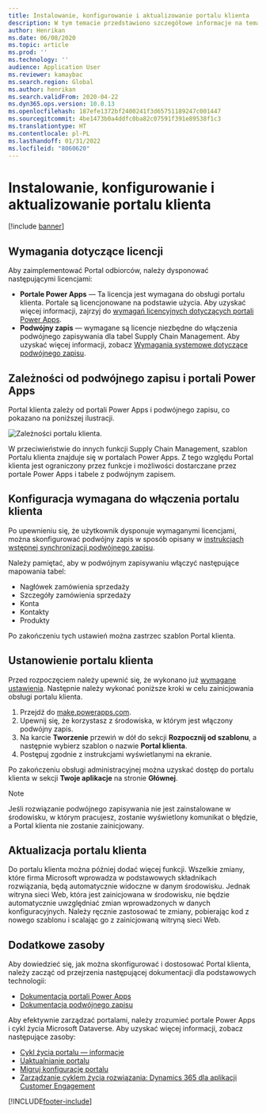 ```yaml
---
title: Instalowanie, konfigurowanie i aktualizowanie portalu klienta
description: W tym temacie przedstawiono szczegółowe informacje na temat licencjonowania i instrukcje konfiguracji dla portalu klienta.
author: Henrikan
ms.date: 06/08/2020
ms.topic: article
ms.prod: ''
ms.technology: ''
audience: Application User
ms.reviewer: kamaybac
ms.search.region: Global
ms.author: henrikan
ms.search.validFrom: 2020-04-22
ms.dyn365.ops.version: 10.0.13
ms.openlocfilehash: 187efe1372bf2400241f3d65751189247c001447
ms.sourcegitcommit: 4be1473b0a4ddfc0ba82c07591f391e89538f1c3
ms.translationtype: HT
ms.contentlocale: pl-PL
ms.lasthandoff: 01/31/2022
ms.locfileid: "8060620"
---
```

# <a name="install-set-up-and-update-the-customer-portal"></a>Instalowanie, konfigurowanie i aktualizowanie portalu klienta

[!include [banner](../includes/banner.md)]


## <a name="licensing-requirements"></a>Wymagania dotyczące licencji

Aby zaimplementować Portal odbiorców, należy dysponować następującymi licencjami:

- **Portale Power Apps** — Ta licencja jest wymagana do obsługi portalu klienta. Portale są licencjonowane na podstawie użycia. Aby uzyskać więcej informacji, zajrzyj do [wymagań licencyjnych dotyczących portali Power Apps](/power-platform/admin/powerapps-flow-licensing-faq#portals).
- **Podwójny zapis** — wymagane są licencje niezbędne do włączenia podwójnego zapisywania dla tabel Supply Chain Management. Aby uzyskać więcej informacji, zobacz [Wymagania systemowe dotyczące podwójnego zapisu](../../fin-ops-core/dev-itpro/data-entities/dual-write/dual-write-system-req.md).

## <a name="dependencies-on-dual-write-and-power-apps-portals"></a>Zależności od podwójnego zapisu i portali Power Apps

Portal klienta zależy od portali Power Apps i podwójnego zapisu, co pokazano na poniższej ilustracji.

![Zależności portalu klienta.](media/customer-portal-elements.png "Zależności portalu klienta")

W przeciwieństwie do innych funkcji Supply Chain Management, szablon Portalu klienta znajduje się w portalach Power Apps. Z tego względu Portal klienta jest ograniczony przez funkcje i możliwości dostarczane przez portale Power Apps i tabele z podwójnym zapisem.

## <a name="required-setup-to-enable-the-customer-portal"></a><a name="required-setup"></a>Konfiguracja wymagana do włączenia portalu klienta

Po upewnieniu się, że użytkownik dysponuje wymaganymi licencjami, można skonfigurować podwójny zapis w sposób opisany w [instrukcjach wstępnej synchronizacji podwójnego zapisu](../../fin-ops-core/dev-itpro/data-entities/dual-write/enable-entity-map.md).

Należy pamiętać, aby w podwójnym zapisywaniu włączyć następujące mapowania tabel:

- Nagłówek zamówienia sprzedaży
- Szczegóły zamówienia sprzedaży
- Konta
- Kontakty
- Produkty

Po zakończeniu tych ustawień można zastrzec szablon Portal klienta.

## <a name="provision-the-customer-portal"></a>Ustanowienie portalu klienta

Przed rozpoczęciem należy upewnić się, że wykonano już [wymagane ustawienia](#required-setup). Następnie należy wykonać poniższe kroki w celu zainicjowania obsługi portalu klienta.

1. Przejdź do [make.powerapps.com](https://make.powerapps.com/).
2. Upewnij się, że korzystasz z środowiska, w którym jest włączony podwójny zapis.
3. Na karcie **Tworzenie** przewiń w dół do sekcji **Rozpocznij od szablonu**, a następnie wybierz szablon o nazwie **Portal klienta**.
4. Postępuj zgodnie z instrukcjami wyświetlanymi na ekranie.

Po zakończeniu obsługi administracyjnej można uzyskać dostęp do portalu klienta w sekcji **Twoje aplikacje** na stronie **Głównej**.

> [!NOTE]
> Jeśli rozwiązanie podwójnego zapisywania nie jest zainstalowane w środowisku, w którym pracujesz, zostanie wyświetlony komunikat o błędzie, a Portal klienta nie zostanie zainicjowany.

## <a name="update-the-customer-portal"></a>Aktualizacja portalu klienta

Do portalu klienta można później dodać więcej funkcji. Wszelkie zmiany, które firma Microsoft wprowadza w podstawowych składnikach rozwiązania, będą automatycznie widoczne w danym środowisku. Jednak witryna sieci Web, która jest zainicjowana w środowisku, nie będzie automatycznie uwzględniać zmian wprowadzonych w danych konfiguracyjnych. Należy ręcznie zastosować te zmiany, pobierając kod z nowego szablonu i scalając go z zainicjowaną witryną sieci Web.

## <a name="additional-resources"></a>Dodatkowe zasoby

Aby dowiedzieć się, jak można skonfigurować i dostosować Portal klienta, należy zacząć od przejrzenia następującej dokumentacji dla podstawowych technologii:

- [Dokumentacja portali Power Apps](/powerapps/maker/portals/overview)
- [Dokumentacja podwójnego zapisu](../../fin-ops-core/dev-itpro/data-entities/dual-write/dual-write-home-page.md)

Aby efektywnie zarządzać portalami, należy zrozumieć portale Power Apps i cykl życia Microsoft Dataverse. Aby uzyskać więcej informacji, zobacz następujące zasoby:

- [Cykl życia portalu — informacje](/powerapps/maker/portals/admin/portal-lifecycle)
- [Uaktualnianie portalu](/powerapps/maker/portals/admin/upgrade-portal)
- [Migruj konfigurację portalu](/powerapps/maker/portals/admin/migrate-portal-configuration)
- [Zarządzanie cyklem życia rozwiązania: Dynamics 365 dla aplikacji Customer Engagement](https://www.microsoft.com/download/details.aspx?id=57777)


[!INCLUDE[footer-include](../../includes/footer-banner.md)]